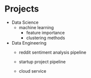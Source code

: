 # Projects
- Data Science
    - machine learning
        - feature importance
        - clustering methods
- Data Engineering
    - reddit sentiment analysis pipeline

    - startup project pipeline

    - cloud service